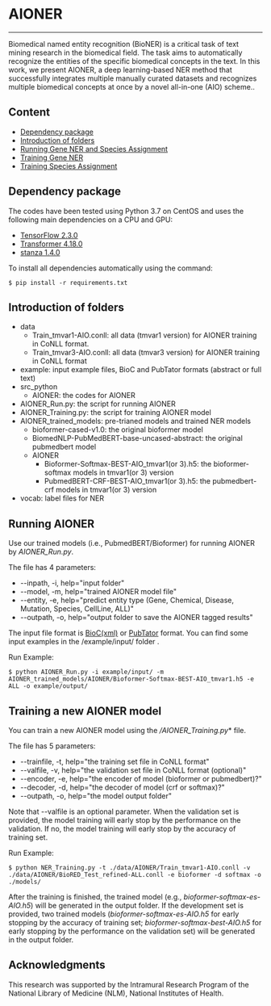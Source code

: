 # AIONER
***
Biomedical named entity recognition (BioNER) is a critical task of text mining research in the biomedical field. The task aims to automatically recognize the entities of the specific biomedical concepts in the text. In this work, we present AIONER, a deep learning-based NER method that successfully integrates multiple manually curated datasets and recognizes multiple biomedical concepts at once by a novel all-in-one (AIO) scheme..


## Content
- [Dependency package](#package)
- [Introduction of folders](#intro)
- [Running Gene NER and Species Assignment](#pipeline)
- [Training Gene NER](#GeneNER)
- [Training Species Assignment](#SpeAss)



## Dependency package
<a name="package"></a>
The codes have been tested using Python 3.7 on CentOS and uses the following main dependencies on a CPU and GPU:
- [TensorFlow 2.3.0](https://www.tensorflow.org/)
- [Transformer 4.18.0](https://huggingface.co/docs/transformers/installation)
- [stanza 1.4.0](stanfordnlp.github.io/stanza/)


To install all dependencies automatically using the command:

    $ pip install -r requirements.txt


## Introduction of folders
<a name="intro"></a>

- data
	- Train_tmvar1-AIO.conll: all data (tmvar1 version) for AIONER training in CoNLL format.
	- Train_tmvar3-AIO.conll: all data (tmvar3 version) for AIONER training in CoNLL format
- example: input example files, BioC and PubTator formats (abstract or full text)
- src_python
	- AIONER: the codes for AIONER
- AIONER_Run.py: the script for running AIONER
- AIONER_Training.py: the script for training AIONER model
- AIONER_trained_models: pre-trianed models and trained NER models
	- bioformer-cased-v1.0: the original bioformer model
	- BiomedNLP-PubMedBERT-base-uncased-abstract: the original pubmedbert model
	- AIONER
		- Bioformer-Softmax-BEST-AIO_tmvar1(or 3).h5: the bioformer-softmax models in tmvar1(or 3) version
		- PubmedBERT-CRF-BEST-AIO_tmvar1(or 3).h5: the pubmedbert-crf models in tmvar1(or 3) version
- vocab: label files for NER

## Running AIONER
<a name="pipeline"></a>
Use our trained models (i.e., PubmedBERT/Bioformer) for running AIONER by *AIONER_Run.py*.

The file has 4 parameters:

- --inpath, -i, help="input folder"
- --model, -m, help="trained AIONER model file"
- --entity, -e, help="predict entity type (Gene, Chemical, Disease, Mutation, Species, CellLine, ALL)"
- --outpath, -o, help="output folder to save the AIONER tagged results"

The input file format is [BioC(xml)](bioc.sourceforge.net) or [PubTator](https://www.ncbi.nlm.nih.gov/CBBresearch/Lu/Demo/tmTools/Format.html) format. You can find some input examples in the /example/input/ folder .



Run Example:

    $ python AIONER_Run.py -i example/input/ -m AIONER_trained_models/AIONER/Bioformer-Softmax-BEST-AIO_tmvar1.h5 -e ALL -o example/output/




## Training a new AIONER model
<a name="GeneNER"></a>


You can train a new AIONER model using the */AIONER_Training.py** file.

The file has 5 parameters:

- --trainfile, -t, help="the training set file in CoNLL format"
- --valfile, -v, help="the validation set file in CoNLL format (optional)"
- --encoder, -e, help="the encoder of model (bioformer or pubmedbert)?"
- --decoder, -d, help="the decoder of model (crf or softmax)?"
- --outpath, -o, help="the model output folder"



Note that --valfile is an optional parameter. When the validation set is provided, the model training will early stop by the performance on the validation. If no, the model training will early stop by the accuracy of training set. 

Run Example:

    $ python NER_Training.py -t ./data/AIONER/Train_tmvar1-AIO.conll -v ./data/AIONER/BioRED_Test_refined-ALL.conll -e bioformer -d softmax -o ./models/

After the training is finished, the trained model (e.g., *bioformer-softmax-es-AIO.h5*) will be generated in the output folder. If the development set is provided, two trained models (*bioformer-softmax-es-AIO.h5* for early stopping by the accuracy of training set; *bioformer-softmax-best-AIO.h5* for early stopping by the performance on the validation set) will be generated in the output folder.




## Acknowledgments
This research was supported by the Intramural Research Program of the National Library of Medicine (NLM), National Institutes of Health.